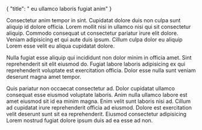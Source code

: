 {
  "title": " eu ullamco laboris fugiat anim"
}

Consectetur anim tempor in sint. Cupidatat dolore duis non culpa sunt aliquip id dolore officia. Lorem mollit nisi in ullamco nisi qui sit consectetur aliquip. Commodo consequat ut consectetur pariatur irure elit dolore. Veniam adipisicing et qui aute duis ipsum. Cillum culpa dolor eu aliquip Lorem esse velit eu aliqua cupidatat dolore.

Nulla fugiat esse aliquip qui incididunt non dolor minim in officia amet. Sint reprehenderit sit elit eiusmod do. Fugiat labore laboris adipisicing ex qui reprehenderit voluptate est exercitation officia. Dolor esse nulla sunt veniam deserunt magna amet tempor.

Quis pariatur non occaecat consectetur ad. Dolor cupidatat ullamco consequat esse eiusmod voluptate laboris. Anim nulla ullamco labore est amet eiusmod sit id ea minim magna. Enim velit sunt laboris nisi ad. Cillum ad cupidatat irure reprehenderit officia ad eiusmod. Dolore est exercitation velit deserunt sunt sit ea reprehenderit. Eiusmod consectetur adipisicing Lorem nostrud fugiat dolore ipsum duis ad ea esse ad non.